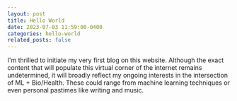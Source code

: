 ```yaml
---
layout: post
title: Hello World
date: 2023-07-03 11:59:00-0400
categories: hello-world
related_posts: false
---
```


I'm thrilled to initiate my very first blog on this website. Although the exact content that will populate this virtual corner of the internet remains undetermined, it will broadly reflect my ongoing interests in the intersection of ML + Bio/Health. These could range from machine learning techniques or even personal pastimes like writing and music.
